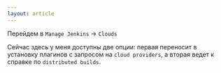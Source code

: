 ```yaml
---
layout: article
---
```

Перейдем в `Manage Jenkins` -> `Сlouds`

Сейчас здесь у меня доступны две опции: первая переносит в установку плагинов с запросом на `cloud providers`, а вторая ведет к справке по `distributed builds`.
